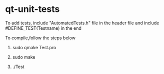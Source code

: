 # qt-unit-tests


To add tests, include "AutomatedTests.h" file in the header file and include #DEFINE_TEST(Testname) in the end

To compile,follow the steps below

1) sudo qmake Test.pro

2) sudo make

3) ./Test
